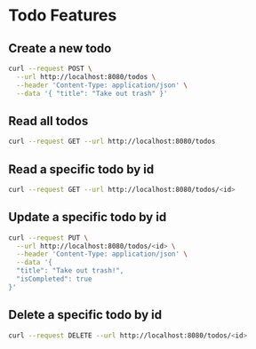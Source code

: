 # Todo Features

## Create a new todo

```bash
curl --request POST \
  --url http://localhost:8080/todos \
  --header 'Content-Type: application/json' \
  --data '{ "title": "Take out trash" }'
```

## Read all todos

```bash
curl --request GET --url http://localhost:8080/todos
```

## Read a specific todo by id

```bash
curl --request GET --url http://localhost:8080/todos/<id>
```

## Update a specific todo by id

```bash
curl --request PUT \
  --url http://localhost:8080/todos/<id> \
  --header 'Content-Type: application/json' \
  --data '{
  "title": "Take out trash!",
  "isCompleted": true
}'
```

## Delete a specific todo by id

```bash
curl --request DELETE --url http://localhost:8080/todos/<id>
```
